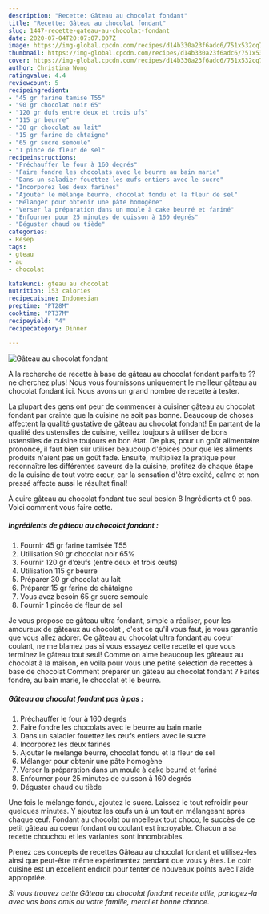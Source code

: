 ```yaml
---
description: "Recette: Gâteau au chocolat fondant"
title: "Recette: Gâteau au chocolat fondant"
slug: 1447-recette-gateau-au-chocolat-fondant
date: 2020-07-04T20:07:07.007Z
image: https://img-global.cpcdn.com/recipes/d14b330a23f6adc6/751x532cq70/gateau-au-chocolat-fondant-photo-principale-de-la-recette.jpg
thumbnail: https://img-global.cpcdn.com/recipes/d14b330a23f6adc6/751x532cq70/gateau-au-chocolat-fondant-photo-principale-de-la-recette.jpg
cover: https://img-global.cpcdn.com/recipes/d14b330a23f6adc6/751x532cq70/gateau-au-chocolat-fondant-photo-principale-de-la-recette.jpg
author: Christina Wong
ratingvalue: 4.4
reviewcount: 5
recipeingredient:
- "45 gr farine tamise T55"
- "90 gr chocolat noir 65"
- "120 gr dufs entre deux et trois ufs"
- "115 gr beurre"
- "30 gr chocolat au lait"
- "15 gr farine de chtaigne"
- "65 gr sucre semoule"
- "1 pince de fleur de sel"
recipeinstructions:
- "Préchauffer le four à 160 degrés"
- "Faire fondre les chocolats avec le beurre au bain marie"
- "Dans un saladier fouettez les œufs entiers avec le sucre"
- "Incorporez les deux farines"
- "Ajouter le mélange beurre, chocolat fondu et la fleur de sel"
- "Mélanger pour obtenir une pâte homogène"
- "Verser la préparation dans un moule à cake beurré et fariné"
- "Enfourner pour 25 minutes de cuisson à 160 degrés"
- "Déguster chaud ou tiède"
categories:
- Resep
tags:
- gteau
- au
- chocolat

katakunci: gteau au chocolat 
nutrition: 153 calories
recipecuisine: Indonesian
preptime: "PT28M"
cooktime: "PT37M"
recipeyield: "4"
recipecategory: Dinner

---
```



![Gâteau au chocolat fondant](https://img-global.cpcdn.com/recipes/d14b330a23f6adc6/751x532cq70/gateau-au-chocolat-fondant-photo-principale-de-la-recette.jpg)

A la recherche de recette à base de gâteau au chocolat fondant parfaite ?? ne cherchez plus! Nous vous fournissons uniquement le meilleur gâteau au chocolat fondant ici. Nous avons un grand nombre de recette à tester.

La plupart des gens ont peur de commencer à cuisiner gâteau au chocolat fondant par crainte que la cuisine ne soit pas bonne. Beaucoup de choses affectent la qualité gustative de gâteau au chocolat fondant! En partant de la qualité des ustensiles de cuisine, veillez toujours à utiliser de bons ustensiles de cuisine toujours en bon état. De plus, pour un goût alimentaire prononcé, il faut bien sûr utiliser beaucoup d'épices pour que les aliments produits n'aient pas un goût fade. Ensuite, multipliez la pratique pour reconnaître les différentes saveurs de la cuisine, profitez de chaque étape de la cuisine de tout votre cœur, car la sensation d'être excité, calme et non pressé affecte aussi le résultat final!

<!--inarticleads1-->

À cuire gâteau au chocolat fondant tue seul besion 8 Ingrédients et 9 pas. Voici comment vous faire cette.

##### Ingrédients de gâteau au chocolat fondant :

1. Fournir 45 gr farine tamisée T55
1. Utilisation 90 gr chocolat noir 65%
1. Fournir 120 gr d’œufs (entre deux et trois œufs)
1. Utilisation 115 gr beurre
1. Préparer 30 gr chocolat au lait
1. Préparer 15 gr farine de châtaigne
1. Vous avez besoin 65 gr sucre semoule
1. Fournir 1 pincée de fleur de sel


Je vous propose ce gâteau ultra fondant, simple a réaliser, pour les amoureux de gâteaux au chocolat , c&#39;est ce qu&#39;il vous faut, je vous garantie que vous allez adorer. Ce gâteau au chocolat ultra fondant au coeur coulant, ne me blamez pas si vous essayez cette recette et que vous terminez le gâteau tout seul! Comme on aime beaucoup les gâteaux au chocolat à la maison, en voila pour vous une petite selection de recettes à base de chocolat Comment préparer un gâteau au chocolat fondant ? Faites fondre, au bain marie, le chocolat et le beurre. 

<!--inarticleads2-->

##### Gâteau au chocolat fondant pas à pas :

1. Préchauffer le four à 160 degrés
1. Faire fondre les chocolats avec le beurre au bain marie
1. Dans un saladier fouettez les œufs entiers avec le sucre
1. Incorporez les deux farines
1. Ajouter le mélange beurre, chocolat fondu et la fleur de sel
1. Mélanger pour obtenir une pâte homogène
1. Verser la préparation dans un moule à cake beurré et fariné
1. Enfourner pour 25 minutes de cuisson à 160 degrés
1. Déguster chaud ou tiède


Une fois le mélange fondu, ajoutez le sucre. Laissez le tout refroidir pour quelques minutes. Y ajoutez les œufs un à un tout en mélangeant après chaque œuf. Fondant au chocolat ou moelleux tout choco, le succès de ce petit gâteau au coeur fondant ou coulant est incroyable. Chacun a sa recette chouchou et les variantes sont innombrables. 

<!--inarticleads1-->

<p>
Prenez ces concepts de recettes Gâteau au chocolat fondant et utilisez-les ainsi que peut-être même expérimentez pendant que vous y êtes. Le coin cuisine est un excellent endroit pour tenter de nouveaux points avec l'aide appropriée.
</p>

<p>
<i>Si vous trouvez cette Gâteau au chocolat fondant recette utile, partagez-la avec vos bons amis ou votre famille, merci et bonne chance.</i>
</p>
